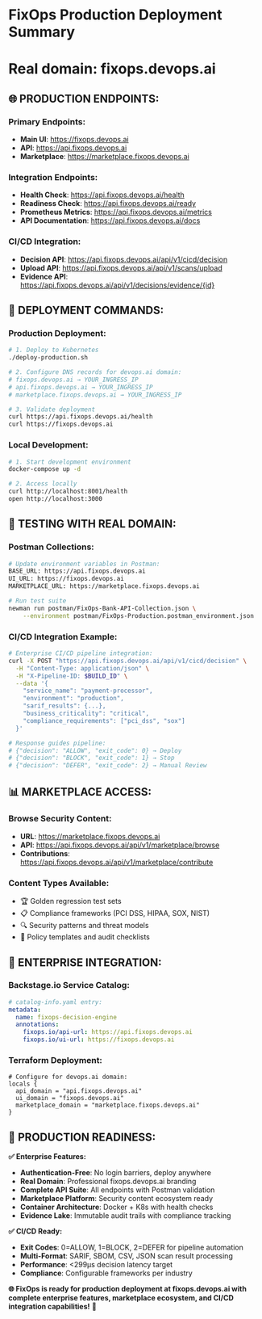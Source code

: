 # FixOps Production Deployment Summary
# Real domain: fixops.devops.ai

## 🌐 **PRODUCTION ENDPOINTS:**

### **Primary Endpoints:**
- **Main UI**: https://fixops.devops.ai
- **API**: https://api.fixops.devops.ai  
- **Marketplace**: https://marketplace.fixops.devops.ai

### **Integration Endpoints:**
- **Health Check**: https://api.fixops.devops.ai/health
- **Readiness Check**: https://api.fixops.devops.ai/ready
- **Prometheus Metrics**: https://api.fixops.devops.ai/metrics
- **API Documentation**: https://api.fixops.devops.ai/docs

### **CI/CD Integration:**
- **Decision API**: https://api.fixops.devops.ai/api/v1/cicd/decision
- **Upload API**: https://api.fixops.devops.ai/api/v1/scans/upload
- **Evidence API**: https://api.fixops.devops.ai/api/v1/decisions/evidence/{id}

## 🚀 **DEPLOYMENT COMMANDS:**

### **Production Deployment:**
```bash
# 1. Deploy to Kubernetes
./deploy-production.sh

# 2. Configure DNS records for devops.ai domain:
# fixops.devops.ai → YOUR_INGRESS_IP
# api.fixops.devops.ai → YOUR_INGRESS_IP  
# marketplace.fixops.devops.ai → YOUR_INGRESS_IP

# 3. Validate deployment
curl https://api.fixops.devops.ai/health
curl https://fixops.devops.ai
```

### **Local Development:**
```bash
# 1. Start development environment
docker-compose up -d

# 2. Access locally
curl http://localhost:8001/health
open http://localhost:3000
```

## 🧪 **TESTING WITH REAL DOMAIN:**

### **Postman Collections:**
```bash
# Update environment variables in Postman:
BASE_URL: https://api.fixops.devops.ai
UI_URL: https://fixops.devops.ai
MARKETPLACE_URL: https://marketplace.fixops.devops.ai

# Run test suite
newman run postman/FixOps-Bank-API-Collection.json \
    --environment postman/FixOps-Production.postman_environment.json
```

### **CI/CD Integration Example:**
```bash
# Enterprise CI/CD pipeline integration:
curl -X POST "https://api.fixops.devops.ai/api/v1/cicd/decision" \
  -H "Content-Type: application/json" \
  -H "X-Pipeline-ID: $BUILD_ID" \
  --data '{
    "service_name": "payment-processor",
    "environment": "production", 
    "sarif_results": {...},
    "business_criticality": "critical",
    "compliance_requirements": ["pci_dss", "sox"]
  }'

# Response guides pipeline:
# {"decision": "ALLOW", "exit_code": 0} → Deploy
# {"decision": "BLOCK", "exit_code": 1} → Stop
# {"decision": "DEFER", "exit_code": 2} → Manual Review
```

## 📊 **MARKETPLACE ACCESS:**

### **Browse Security Content:**
- **URL**: https://marketplace.fixops.devops.ai
- **API**: https://api.fixops.devops.ai/api/v1/marketplace/browse
- **Contributions**: https://api.fixops.devops.ai/api/v1/marketplace/contribute

### **Content Types Available:**
- 🏆 Golden regression test sets
- 📋 Compliance frameworks (PCI DSS, HIPAA, SOX, NIST)
- 🔍 Security patterns and threat models
- 📜 Policy templates and audit checklists

## 🔧 **ENTERPRISE INTEGRATION:**

### **Backstage.io Service Catalog:**
```yaml
# catalog-info.yaml entry:
metadata:
  name: fixops-decision-engine
  annotations:
    fixops.io/api-url: https://api.fixops.devops.ai
    fixops.io/ui-url: https://fixops.devops.ai
```

### **Terraform Deployment:**
```hcl
# Configure for devops.ai domain:
locals {
  api_domain = "api.fixops.devops.ai"
  ui_domain = "fixops.devops.ai"
  marketplace_domain = "marketplace.fixops.devops.ai"
}
```

## 🎯 **PRODUCTION READINESS:**

**✅ Enterprise Features:**
- **Authentication-Free**: No login barriers, deploy anywhere
- **Real Domain**: Professional fixops.devops.ai branding
- **Complete API Suite**: All endpoints with Postman validation
- **Marketplace Platform**: Security content ecosystem ready
- **Container Architecture**: Docker + K8s with health checks
- **Evidence Lake**: Immutable audit trails with compliance tracking

**✅ CI/CD Ready:**
- **Exit Codes**: 0=ALLOW, 1=BLOCK, 2=DEFER for pipeline automation
- **Multi-Format**: SARIF, SBOM, CSV, JSON scan result processing
- **Performance**: <299μs decision latency target
- **Compliance**: Configurable frameworks per industry

**🌐 FixOps is ready for production deployment at fixops.devops.ai with complete enterprise features, marketplace ecosystem, and CI/CD integration capabilities!** 🚀